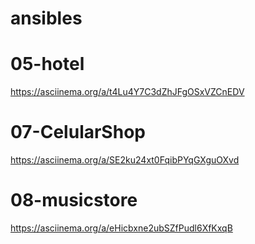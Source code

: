 # ansibles

# 05-hotel
https://asciinema.org/a/t4Lu4Y7C3dZhJFgOSxVZCnEDV

# 07-CelularShop
https://asciinema.org/a/SE2ku24xt0FqibPYqGXguOXvd
# 08-musicstore
https://asciinema.org/a/eHicbxne2ubSZfPudl6XfKxqB
